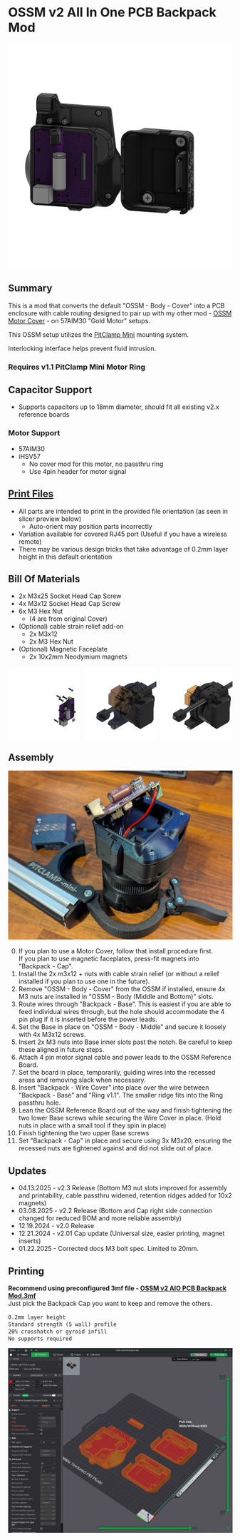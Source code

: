 # OSSM v2 All In One PCB Backpack Mod
![](Images/Workspace/AIO%20PCB%20Backpack%20-%20Cap%20Removed.png)

## Summary   
This is a mod that converts the default "OSSM - Body - Cover" into a PCB enclosure with cable routing designed to pair up with my other mod - [OSSM Motor Cover](https://github.com/armpitMFG/OSSM-Parts/tree/main/OSSM%20Motor%20Cover) - on 57AIM30 "Gold Motor" setups.  

This OSSM setup utilizes the [PitClamp Mini](https://github.com/KinkyMakers/OSSM-hardware/tree/master/Printed%20Parts/Mounting/PitClamp%20Mini) mounting system.

Interlocking interface helps prevent fluid intrusion.

### Requires v1.1 PitClamp Mini Motor Ring  

## Capacitor Support
- Supports capacitors up to 18mm diameter, should fit all existing v2.x reference boards

### Motor Support
- 57AIM30
- iHSV57
  - No cover mod for this motor, no passthru ring
  - Use 4pin header for motor signal


## [Print Files](Files/)  
 - All parts are intended to print in the provided file orientation (as seen in slicer preview below)  
   - Auto-orient may position parts incorrectly
 - Variation available for covered RJ45 port (Useful if you have a wireless remote)
 - There may be various design tricks that take advantage of 0.2mm layer height in this default orientation

## Bill Of Materials
  - 2x M3x25 Socket Head Cap Screw
  - 4x M3x12 Socket Head Cap Screw
  - 6x M3 Hex Nut 
    - (4 are from original Cover)
  - (Optional) cable strain relief add-on
    - 2x M3x12
    - 2x M3 Hex Nut
  - (Optional) Magnetic Faceplate
    - 2x 10x2mm Neodymium magnets

<div style="display: flex; justify-content: space-between;">
  <img src="Images/Workspace/AIO%20PCB%20Backpack%20-%20Back%20Right%20Hardware.png" style="width: 32%; height: auto;" />
  <img src="Images/Workspace/AIO PCB Backpack - Back Right Ghost.png" style="width: 32%; height: auto;" />
  <img src="Images/Workspace/AIO PCB Backpack - Back Right.png" style="width: 32%; height: auto;" />
</div>

## Assembly

![](Images/Photos/CableRouting.jpg)

0. If you plan to use a Motor Cover, follow that install procedure first.  
   If you plan to use magnetic faceplates, press-fit magnets into "Backpack - Cap".
1. Install the 2x m3x12 + nuts with cable strain relief (or without a relief installed if you plan to use one in the future).
2. Remove "OSSM - Body - Cover" from the OSSM if installed, ensure 4x M3 nuts are installed in "OSSM - Body (Middle and Bottom)" slots.  
3. Route wires through "Backpack - Base". This is easiest if you are able to feed individual wires through, but the hole should accommodate the 4 pin plug if it is inserted before the power leads.  
4. Set the Base in place on "OSSM - Body - Middle" and secure it loosely with 4x M3x12 screws.  
5. Insert 2x M3 nuts into Base inner slots past the notch. Be careful to keep these aligned in future steps.  
6. Attach 4 pin motor signal cable and power leads to the OSSM Reference Board.  
7. Set the board in place, temporarily, guiding wires into the recessed areas and removing slack when necessary.
8. Insert "Backpack - Wire Cover" into place over the wire between "Backpack - Base" and "Ring v1.1". The smaller ridge fits into the Ring passthru hole.  
9.  Lean the OSSM Reference Board out of the way and finish tightening the two lower Base screws while securing the Wire Cover in place. (Hold nuts in place with a small tool if they spin in place)  
10. Finish tightening the two upper Base screws  
11. Set "Backpack - Cap" in place and secure using 3x M3x20, ensuring the recessed nuts are tightened against and did not slide out of place.

## Updates
  - 04.13.2025 - v2.3 Release (Bottom M3 nut slots improved for assembly and printability, cable passthru widened, retention ridges added for 10x2 magnets)
  - 03.08.2025 - v2.2 Release (Bottom and Cap right side connection changed for reduced BOM and more reliable assembly)
  - 12.19.2024 - v2.0 Release
  - 12.21.2024 - v2.01 Cap update (Universal size, easier printing, magnet inserts)
  - 01.22.2025 - Corrected docs M3 bolt spec. Limited to 20mm.

## Printing

**Recommend using preconfigured 3mf file - [OSSM v2 AIO PCB Backpack Mod.3mf](Files/Preconfigured%203mf%20Files/)**  
Just pick the Backpack Cap you want to keep and remove the others.

    0.2mm layer height
    Standard strength (5 wall) profile
    20% crosshatch or gyroid infill
    No supports required

![](Images/Print/Print.png)


